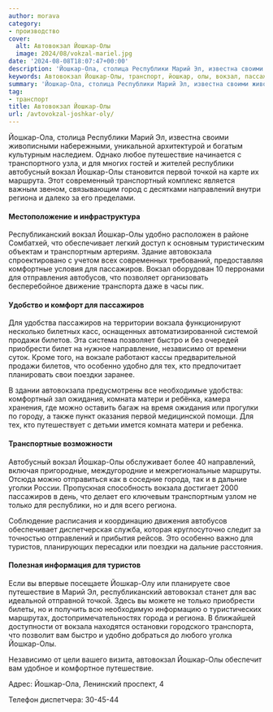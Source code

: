 ```yaml
---
author: morava
category:
- производство
cover:
  alt: Автовокзал Йошкар-Олы
  image: 2024/08/vokzal-mariel.jpg
date: '2024-08-08T18:07:47+00:00'
description: 'Йошкар-Ола, столица Республики Марий Эл, известна своими живописными набережными, уникальной архитектурой и богатым культурным наследием. Однако любое...'
keywords: Автовокзал Йошкар-Олы, транспорт, йошкар, олы, вокзал, пассажиров, республики, путешествие, региона, удобно, вокзала, ола, марий, автобусный, первой, точкой, направлений
summary: 'Йошкар-Ола, столица Республики Марий Эл, известна своими живописными набережными, уникальной архитектурой и богатым культурным наследием. Однако любое...'
tag:
- транспорт
title: Автовокзал Йошкар-Олы
url: /avtovokzal-joshkar-oly/
---
```


Йошкар-Ола, столица Республики Марий Эл, известна своими живописными набережными, уникальной архитектурой и богатым культурным наследием. Однако любое путешествие начинается с транспортного узла, и для многих гостей и жителей республики автобусный вокзал Йошкар-Олы становится первой точкой на карте их маршрута. Этот современный транспортный комплекс является важным звеном, связывающим город с десятками направлений внутри региона и далеко за его пределами.

#### Местоположение и инфраструктура

Республиканский вокзал Йошкар-Олы удобно расположен в районе Сомбатхей, что обеспечивает легкий доступ к основным туристическим объектам и транспортным артериям. Здание автовокзала спроектировано с учетом всех современных требований, предоставляя комфортные условия для пассажиров. Вокзал оборудован 10 перронами для отправления автобусов, что позволяет организовать бесперебойное движение транспорта даже в часы пик.

#### Удобство и комфорт для пассажиров

Для удобства пассажиров на территории вокзала функционируют несколько билетных касс, оснащенных автоматизированной системой продажи билетов. Эта система позволяет быстро и без очередей приобрести билет на нужное направление, независимо от времени суток. Кроме того, на вокзале работают кассы предварительной продажи билетов, что особенно удобно для тех, кто предпочитает планировать свои поездки заранее.

В здании автовокзала предусмотрены все необходимые удобства: комфортный зал ожидания, комната матери и ребёнка, камера хранения, где можно оставить багаж на время ожидания или прогулки по городу, а также пункт оказания первой медицинской помощи. Для тех, кто путешествует с детьми имется комната матери и ребенка.

#### Транспортные возможности

Автобусный вокзал Йошкар-Олы обслуживает более 40 направлений, включая пригородные, междугородние и межрегиональные маршруты. Отсюда можно отправиться как в соседние города, так и в дальние уголки России. Пропускная способность вокзала достигает 2000 пассажиров в день, что делает его ключевым транспортным узлом не только для республики, но и для всего региона.

Соблюдение расписания и координацию движения автобусов обеспечивает диспетчерская служба, которая круглосуточно следит за точностью отправлений и прибытия рейсов. Это особенно важно для туристов, планирующих пересадки или поездки на дальние расстояния.

#### Полезная информация для туристов

Если вы впервые посещаете Йошкар-Олу или планируете свое путешествие в Марий Эл, республиканский автовокзал станет для вас идеальной отправной точкой. Здесь вы можете не только приобрести билеты, но и получить всю необходимую информацию о туристических маршрутах, достопримечательностях города и региона. В ближайшей доступности от вокзала находятся остановки городского транспорта, что позволит вам быстро и удобно добраться до любого уголка Йошкар-Олы.

Независимо от цели вашего визита, автовокзал Йошкар-Олы обеспечит вам удобное и комфортное путешествие.

Адрес: Йошкар-Ола, Ленинский проспект, 4

Телефон диспетчера: 30-45-44